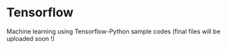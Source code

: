 # Tensorflow
Machine learning using Tensorflow-Python sample codes
(final files will be uploaded soon !)
